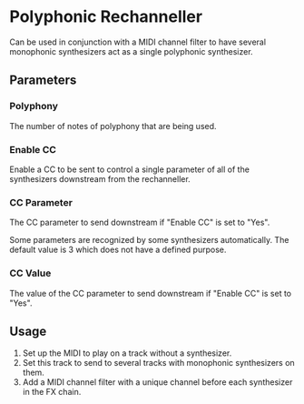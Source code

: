 Polyphonic Rechanneller
=======================

Can be used in conjunction with a MIDI channel filter to have several monophonic synthesizers act as a single polyphonic synthesizer.


Parameters
----------

### Polyphony

The number of notes of polyphony that are being used.

### Enable CC

Enable a CC to be sent to control a single parameter of all of the synthesizers downstream from the rechanneller.

### CC Parameter

The CC parameter to send downstream if "Enable CC" is set to "Yes".

Some parameters are recognized by some synthesizers automatically. The default value is 3 which does not have a defined purpose.

### CC Value

The value of the CC parameter to send downstream if "Enable CC" is set to "Yes".


Usage
-----

1. Set up the MIDI to play on a track without a synthesizer.
2. Set this track to send to several tracks with monophonic synthesizers on them.
3. Add a MIDI channel filter with a unique channel before each synthesizer in the FX chain.
